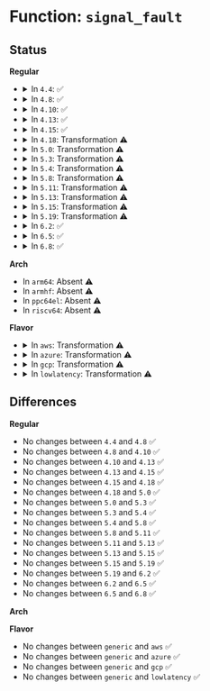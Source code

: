 # Function: <code>signal_fault</code>

## Status
<b>Regular</b>
<ul>
<li>
<details>
<summary>In <code>4.4</code>: ✅</summary>

```c
void signal_fault(struct pt_regs *regs, void *frame, char *where);
```

**Collision:** Unique Global

**Inline:** No

**Transformation:** False

**Instances:**

```
In arch/x86/kernel/signal.c (ffffffff8102ebd0)
Location: arch/x86/kernel/signal.c:743
Inline: False
Direct callers:
  - arch/x86/kernel/signal.c:sys_rt_sigreturn
  - arch/x86/kernel/signal.c:sys32_x32_rt_sigreturn
  - arch/x86/ia32/ia32_signal.c:sys32_sigreturn
  - arch/x86/ia32/ia32_signal.c:sys32_rt_sigreturn
```
**Symbols:**

```
ffffffff8102ebd0-ffffffff8102eca6: signal_fault (STB_GLOBAL)
```
</details>
</li>
<li>
<details>
<summary>In <code>4.8</code>: ✅</summary>

```c
void signal_fault(struct pt_regs *regs, void *frame, char *where);
```

**Collision:** Unique Global

**Inline:** No

**Transformation:** False

**Instances:**

```
In arch/x86/kernel/signal.c (ffffffff8102dc00)
Location: arch/x86/kernel/signal.c:836
Inline: False
Direct callers:
  - arch/x86/kernel/signal.c:sys32_x32_rt_sigreturn
  - arch/x86/kernel/signal.c:sys_rt_sigreturn
  - arch/x86/ia32/ia32_signal.c:sys32_rt_sigreturn
  - arch/x86/ia32/ia32_signal.c:sys32_sigreturn
```
**Symbols:**

```
ffffffff8102dc00-ffffffff8102dcd6: signal_fault (STB_GLOBAL)
```
</details>
</li>
<li>
<details>
<summary>In <code>4.10</code>: ✅</summary>

```c
void signal_fault(struct pt_regs *regs, void *frame, char *where);
```

**Collision:** Unique Global

**Inline:** No

**Transformation:** False

**Instances:**

```
In arch/x86/kernel/signal.c (ffffffff8102da60)
Location: arch/x86/kernel/signal.c:838
Inline: False
Direct callers:
  - arch/x86/kernel/signal.c:sys32_x32_rt_sigreturn
  - arch/x86/kernel/signal.c:sys_rt_sigreturn
  - arch/x86/ia32/ia32_signal.c:sys32_rt_sigreturn
  - arch/x86/ia32/ia32_signal.c:sys32_sigreturn
```
**Symbols:**

```
ffffffff8102da60-ffffffff8102db36: signal_fault (STB_GLOBAL)
```
</details>
</li>
<li>
<details>
<summary>In <code>4.13</code>: ✅</summary>

```c
void signal_fault(struct pt_regs *regs, void *frame, char *where);
```

**Collision:** Unique Global

**Inline:** No

**Transformation:** False

**Instances:**

```
In arch/x86/kernel/signal.c (ffffffff8102bce0)
Location: arch/x86/kernel/signal.c:839
Inline: False
Direct callers:
  - arch/x86/kernel/signal.c:sys32_x32_rt_sigreturn
  - arch/x86/kernel/signal.c:sys_rt_sigreturn
  - arch/x86/ia32/ia32_signal.c:sys32_rt_sigreturn
  - arch/x86/ia32/ia32_signal.c:sys32_sigreturn
```
**Symbols:**

```
ffffffff8102bce0-ffffffff8102bdb4: signal_fault (STB_GLOBAL)
```
</details>
</li>
<li>
<details>
<summary>In <code>4.15</code>: ✅</summary>

```c
void signal_fault(struct pt_regs *regs, void *frame, char *where);
```

**Collision:** Unique Global

**Inline:** No

**Transformation:** False

**Instances:**

```
In arch/x86/kernel/signal.c (ffffffff8102ca00)
Location: arch/x86/kernel/signal.c:840
Inline: False
Direct callers:
  - arch/x86/kernel/signal.c:sys32_x32_rt_sigreturn
  - arch/x86/kernel/signal.c:sys_rt_sigreturn
  - arch/x86/ia32/ia32_signal.c:sys32_rt_sigreturn
  - arch/x86/ia32/ia32_signal.c:sys32_sigreturn
```
**Symbols:**

```
ffffffff8102ca00-ffffffff8102cad4: signal_fault (STB_GLOBAL)
```
</details>
</li>
<li>
<details>
<summary>In <code>4.18</code>: Transformation ⚠️</summary>

```c
void signal_fault(struct pt_regs *regs, void *frame, char *where);
```

**Collision:** Unique Global

**Inline:** No

**Transformation:** True

**Instances:**

```
In arch/x86/kernel/signal.c (0)
Location: arch/x86/kernel/signal.c:847
Inline: False
Direct callers:
  - arch/x86/kernel/signal.c:sys32_x32_rt_sigreturn
  - arch/x86/kernel/signal.c:__x64_sys_rt_sigreturn
  - arch/x86/ia32/ia32_signal.c:sys32_rt_sigreturn
  - arch/x86/ia32/ia32_signal.c:sys32_sigreturn
```
**Symbols:**

```
ffffffff8102dee7-ffffffff8102df5d: signal_fault.cold.15 (STB_LOCAL)
ffffffff8102dcb0-ffffffff8102dd0c: signal_fault (STB_GLOBAL)
```
</details>
</li>
<li>
<details>
<summary>In <code>5.0</code>: Transformation ⚠️</summary>

```c
void signal_fault(struct pt_regs *regs, void *frame, char *where);
```

**Collision:** Unique Global

**Inline:** No

**Transformation:** True

**Instances:**

```
In arch/x86/kernel/signal.c (0)
Location: arch/x86/kernel/signal.c:847
Inline: False
Direct callers:
  - arch/x86/kernel/signal.c:sys32_x32_rt_sigreturn
  - arch/x86/kernel/signal.c:__x64_sys_rt_sigreturn
  - arch/x86/ia32/ia32_signal.c:sys32_rt_sigreturn
  - arch/x86/ia32/ia32_signal.c:sys32_sigreturn
```
**Symbols:**

```
ffffffff8102f127-ffffffff8102f19d: signal_fault.cold.15 (STB_LOCAL)
ffffffff8102eef0-ffffffff8102ef4c: signal_fault (STB_GLOBAL)
```
</details>
</li>
<li>
<details>
<summary>In <code>5.3</code>: Transformation ⚠️</summary>

```c
void signal_fault(struct pt_regs *regs, void *frame, char *where);
```

**Collision:** Unique Global

**Inline:** No

**Transformation:** True

**Instances:**

```
In arch/x86/kernel/signal.c (0)
Location: arch/x86/kernel/signal.c:846
Inline: False
Direct callers:
  - arch/x86/kernel/signal.c:sys32_x32_rt_sigreturn
  - arch/x86/kernel/signal.c:__x64_sys_rt_sigreturn
  - arch/x86/ia32/ia32_signal.c:sys32_rt_sigreturn
  - arch/x86/ia32/ia32_signal.c:sys32_sigreturn
```
**Symbols:**

```
ffffffff81030ef8-ffffffff81030f6c: signal_fault.cold (STB_LOCAL)
ffffffff81030cc0-ffffffff81030d19: signal_fault (STB_GLOBAL)
```
</details>
</li>
<li>
<details>
<summary>In <code>5.4</code>: Transformation ⚠️</summary>

```c
void signal_fault(struct pt_regs *regs, void *frame, char *where);
```

**Collision:** Unique Global

**Inline:** No

**Transformation:** True

**Instances:**

```
In arch/x86/kernel/signal.c (0)
Location: arch/x86/kernel/signal.c:846
Inline: False
Direct callers:
  - arch/x86/kernel/signal.c:sys32_x32_rt_sigreturn
  - arch/x86/kernel/signal.c:__x64_sys_rt_sigreturn
  - arch/x86/ia32/ia32_signal.c:__x32_compat_sys_rt_sigreturn
  - arch/x86/ia32/ia32_signal.c:__ia32_compat_sys_rt_sigreturn
  - arch/x86/ia32/ia32_signal.c:__x32_compat_sys_sigreturn
  - arch/x86/ia32/ia32_signal.c:__ia32_compat_sys_sigreturn
```
**Symbols:**

```
ffffffff810317b8-ffffffff81031827: signal_fault.cold (STB_LOCAL)
ffffffff81031580-ffffffff810315d9: signal_fault (STB_GLOBAL)
```
</details>
</li>
<li>
<details>
<summary>In <code>5.8</code>: Transformation ⚠️</summary>

```c
void signal_fault(struct pt_regs *regs, void *frame, char *where);
```

**Collision:** Unique Global

**Inline:** No

**Transformation:** True

**Instances:**

```
In arch/x86/kernel/signal.c (0)
Location: arch/x86/kernel/signal.c:841
Inline: False
Direct callers:
  - arch/x86/kernel/signal.c:__do_compat_sys_x32_rt_sigreturn
  - arch/x86/kernel/signal.c:__do_sys_rt_sigreturn
  - arch/x86/ia32/ia32_signal.c:__do_compat_sys_rt_sigreturn
  - arch/x86/ia32/ia32_signal.c:__do_compat_sys_sigreturn
```
**Symbols:**

```
ffffffff81034018-ffffffff81034087: signal_fault.cold (STB_LOCAL)
ffffffff81033de0-ffffffff81033e39: signal_fault (STB_GLOBAL)
```
</details>
</li>
<li>
<details>
<summary>In <code>5.11</code>: Transformation ⚠️</summary>

```c
void signal_fault(struct pt_regs *regs, void *frame, char *where);
```

**Collision:** Unique Global

**Inline:** No

**Transformation:** True

**Instances:**

```
In arch/x86/kernel/signal.c (0)
Location: arch/x86/kernel/signal.c:820
Inline: False
Direct callers:
  - arch/x86/kernel/signal.c:__do_compat_sys_x32_rt_sigreturn
  - arch/x86/kernel/signal.c:__do_sys_rt_sigreturn
  - arch/x86/ia32/ia32_signal.c:__do_compat_sys_rt_sigreturn
  - arch/x86/ia32/ia32_signal.c:__do_compat_sys_sigreturn
```
**Symbols:**

```
ffffffff81bd3236-ffffffff81bd32a5: signal_fault.cold (STB_LOCAL)
ffffffff81034850-ffffffff810348a9: signal_fault (STB_GLOBAL)
```
</details>
</li>
<li>
<details>
<summary>In <code>5.13</code>: Transformation ⚠️</summary>

```c
void signal_fault(struct pt_regs *regs, void *frame, char *where);
```

**Collision:** Unique Global

**Inline:** No

**Transformation:** True

**Instances:**

```
In arch/x86/kernel/signal.c (0)
Location: arch/x86/kernel/signal.c:836
Inline: False
Direct callers:
  - arch/x86/kernel/signal.c:__do_compat_sys_x32_rt_sigreturn
  - arch/x86/kernel/signal.c:__do_sys_rt_sigreturn
  - arch/x86/ia32/ia32_signal.c:__do_compat_sys_rt_sigreturn
  - arch/x86/ia32/ia32_signal.c:__do_compat_sys_sigreturn
```
**Symbols:**

```
ffffffff81bc564e-ffffffff81bc56bd: signal_fault.cold (STB_LOCAL)
ffffffff81036310-ffffffff81036369: signal_fault (STB_GLOBAL)
```
</details>
</li>
<li>
<details>
<summary>In <code>5.15</code>: Transformation ⚠️</summary>

```c
void signal_fault(struct pt_regs *regs, void *frame, char *where);
```

**Collision:** Unique Global

**Inline:** No

**Transformation:** True

**Instances:**

```
In arch/x86/kernel/signal.c (0)
Location: arch/x86/kernel/signal.c:896
Inline: False
Direct callers:
  - arch/x86/kernel/signal.c:__do_compat_sys_x32_rt_sigreturn
  - arch/x86/kernel/signal.c:__do_sys_rt_sigreturn
  - arch/x86/ia32/ia32_signal.c:__do_compat_sys_rt_sigreturn
  - arch/x86/ia32/ia32_signal.c:__do_compat_sys_sigreturn
```
**Symbols:**

```
ffffffff81c98265-ffffffff81c982d4: signal_fault.cold (STB_LOCAL)
ffffffff8103b5b0-ffffffff8103b609: signal_fault (STB_GLOBAL)
```
</details>
</li>
<li>
<details>
<summary>In <code>5.19</code>: Transformation ⚠️</summary>

```c
void signal_fault(struct pt_regs *regs, void *frame, char *where);
```

**Collision:** Unique Global

**Inline:** No

**Transformation:** True

**Instances:**

```
In arch/x86/kernel/signal.c (0)
Location: arch/x86/kernel/signal.c:900
Inline: False
Direct callers:
  - arch/x86/kernel/signal.c:__do_sys_rt_sigreturn
  - arch/x86/ia32/ia32_signal.c:__do_compat_sys_rt_sigreturn
  - arch/x86/ia32/ia32_signal.c:__do_compat_sys_sigreturn
```
**Symbols:**

```
ffffffff81e476fc-ffffffff81e4776b: signal_fault.cold (STB_LOCAL)
ffffffff81042370-ffffffff810423dd: signal_fault (STB_GLOBAL)
```
</details>
</li>
<li>
<details>
<summary>In <code>6.2</code>: ✅</summary>

```c
void signal_fault(struct pt_regs *regs, void *frame, char *where);
```

**Collision:** Unique Global

**Inline:** No

**Transformation:** False

**Instances:**

```
In arch/x86/kernel/signal.c (ffffffff8104b6e0)
Location: arch/x86/kernel/signal.c:337
Inline: False
Direct callers:
  - arch/x86/kernel/signal_64.c:__do_sys_rt_sigreturn
  - arch/x86/kernel/signal_32.c:__do_compat_sys_rt_sigreturn
  - arch/x86/kernel/signal_32.c:__do_compat_sys_sigreturn
```
**Symbols:**

```
ffffffff8104b6e0-ffffffff8104b7b6: signal_fault (STB_GLOBAL)
```
</details>
</li>
<li>
<details>
<summary>In <code>6.5</code>: ✅</summary>

```c
void signal_fault(struct pt_regs *regs, void *frame, char *where);
```

**Collision:** Unique Global

**Inline:** No

**Transformation:** False

**Instances:**

```
In arch/x86/kernel/signal.c (ffffffff8104bf70)
Location: arch/x86/kernel/signal.c:339
Inline: False
Direct callers:
  - arch/x86/kernel/signal_64.c:__do_sys_rt_sigreturn
  - arch/x86/kernel/signal_32.c:__do_compat_sys_rt_sigreturn
  - arch/x86/kernel/signal_32.c:__do_compat_sys_sigreturn
```
**Symbols:**

```
ffffffff8104bf70-ffffffff8104c046: signal_fault (STB_GLOBAL)
```
</details>
</li>
<li>
<details>
<summary>In <code>6.8</code>: ✅</summary>

```c
void signal_fault(struct pt_regs *regs, void *frame, char *where);
```

**Collision:** Unique Global

**Inline:** No

**Transformation:** False

**Instances:**

```
In arch/x86/kernel/signal.c (ffffffff810531f0)
Location: arch/x86/kernel/signal.c:341
Inline: False
Direct callers:
  - arch/x86/kernel/signal_64.c:__do_sys_rt_sigreturn
  - arch/x86/kernel/signal_32.c:__do_compat_sys_rt_sigreturn
  - arch/x86/kernel/signal_32.c:__do_compat_sys_sigreturn
```
**Symbols:**

```
ffffffff810531f0-ffffffff810532c6: signal_fault (STB_GLOBAL)
```
</details>
</li>
</ul>
<b>Arch</b>
<ul>
<li>
In <code>arm64</code>: Absent ⚠️
</li>
<li>
In <code>armhf</code>: Absent ⚠️
</li>
<li>
In <code>ppc64el</code>: Absent ⚠️
</li>
<li>
In <code>riscv64</code>: Absent ⚠️
</li>
</ul>
<b>Flavor</b>
<ul>
<li>
<details>
<summary>In <code>aws</code>: Transformation ⚠️</summary>

```c
void signal_fault(struct pt_regs *regs, void *frame, char *where);
```

**Collision:** Unique Global

**Inline:** No

**Transformation:** True

**Instances:**

```
In arch/x86/kernel/signal.c (0)
Location: arch/x86/kernel/signal.c:846
Inline: False
Direct callers:
  - arch/x86/kernel/signal.c:sys32_x32_rt_sigreturn
  - arch/x86/kernel/signal.c:__x64_sys_rt_sigreturn
  - arch/x86/ia32/ia32_signal.c:__x32_compat_sys_rt_sigreturn
  - arch/x86/ia32/ia32_signal.c:__ia32_compat_sys_rt_sigreturn
  - arch/x86/ia32/ia32_signal.c:__x32_compat_sys_sigreturn
  - arch/x86/ia32/ia32_signal.c:__ia32_compat_sys_sigreturn
```
**Symbols:**

```
ffffffff81031918-ffffffff81031987: signal_fault.cold (STB_LOCAL)
ffffffff810316e0-ffffffff81031739: signal_fault (STB_GLOBAL)
```
</details>
</li>
<li>
<details>
<summary>In <code>azure</code>: Transformation ⚠️</summary>

```c
void signal_fault(struct pt_regs *regs, void *frame, char *where);
```

**Collision:** Unique Global

**Inline:** No

**Transformation:** True

**Instances:**

```
In arch/x86/kernel/signal.c (0)
Location: arch/x86/kernel/signal.c:846
Inline: False
Direct callers:
  - arch/x86/kernel/signal.c:sys32_x32_rt_sigreturn
  - arch/x86/kernel/signal.c:__x64_sys_rt_sigreturn
  - arch/x86/ia32/ia32_signal.c:__x32_compat_sys_rt_sigreturn
  - arch/x86/ia32/ia32_signal.c:__ia32_compat_sys_rt_sigreturn
  - arch/x86/ia32/ia32_signal.c:__x32_compat_sys_sigreturn
  - arch/x86/ia32/ia32_signal.c:__ia32_compat_sys_sigreturn
```
**Symbols:**

```
ffffffff810212f8-ffffffff81021367: signal_fault.cold (STB_LOCAL)
ffffffff810210c0-ffffffff81021119: signal_fault (STB_GLOBAL)
```
</details>
</li>
<li>
<details>
<summary>In <code>gcp</code>: Transformation ⚠️</summary>

```c
void signal_fault(struct pt_regs *regs, void *frame, char *where);
```

**Collision:** Unique Global

**Inline:** No

**Transformation:** True

**Instances:**

```
In arch/x86/kernel/signal.c (0)
Location: arch/x86/kernel/signal.c:846
Inline: False
Direct callers:
  - arch/x86/kernel/signal.c:sys32_x32_rt_sigreturn
  - arch/x86/kernel/signal.c:__x64_sys_rt_sigreturn
  - arch/x86/ia32/ia32_signal.c:__x32_compat_sys_rt_sigreturn
  - arch/x86/ia32/ia32_signal.c:__ia32_compat_sys_rt_sigreturn
  - arch/x86/ia32/ia32_signal.c:__x32_compat_sys_sigreturn
  - arch/x86/ia32/ia32_signal.c:__ia32_compat_sys_sigreturn
```
**Symbols:**

```
ffffffff81031778-ffffffff810317e7: signal_fault.cold (STB_LOCAL)
ffffffff81031540-ffffffff81031599: signal_fault (STB_GLOBAL)
```
</details>
</li>
<li>
<details>
<summary>In <code>lowlatency</code>: Transformation ⚠️</summary>

```c
void signal_fault(struct pt_regs *regs, void *frame, char *where);
```

**Collision:** Unique Global

**Inline:** No

**Transformation:** True

**Instances:**

```
In arch/x86/kernel/signal.c (0)
Location: arch/x86/kernel/signal.c:846
Inline: False
Direct callers:
  - arch/x86/kernel/signal.c:sys32_x32_rt_sigreturn
  - arch/x86/kernel/signal.c:__x64_sys_rt_sigreturn
  - arch/x86/ia32/ia32_signal.c:__x32_compat_sys_rt_sigreturn
  - arch/x86/ia32/ia32_signal.c:__ia32_compat_sys_rt_sigreturn
  - arch/x86/ia32/ia32_signal.c:__x32_compat_sys_sigreturn
  - arch/x86/ia32/ia32_signal.c:__ia32_compat_sys_sigreturn
```
**Symbols:**

```
ffffffff81032628-ffffffff81032697: signal_fault.cold (STB_LOCAL)
ffffffff810323f0-ffffffff81032449: signal_fault (STB_GLOBAL)
```
</details>
</li>
</ul>

## Differences
<b>Regular</b>
<ul>
<li>
No changes between <code>4.4</code> and <code>4.8</code> ✅
</li>
<li>
No changes between <code>4.8</code> and <code>4.10</code> ✅
</li>
<li>
No changes between <code>4.10</code> and <code>4.13</code> ✅
</li>
<li>
No changes between <code>4.13</code> and <code>4.15</code> ✅
</li>
<li>
No changes between <code>4.15</code> and <code>4.18</code> ✅
</li>
<li>
No changes between <code>4.18</code> and <code>5.0</code> ✅
</li>
<li>
No changes between <code>5.0</code> and <code>5.3</code> ✅
</li>
<li>
No changes between <code>5.3</code> and <code>5.4</code> ✅
</li>
<li>
No changes between <code>5.4</code> and <code>5.8</code> ✅
</li>
<li>
No changes between <code>5.8</code> and <code>5.11</code> ✅
</li>
<li>
No changes between <code>5.11</code> and <code>5.13</code> ✅
</li>
<li>
No changes between <code>5.13</code> and <code>5.15</code> ✅
</li>
<li>
No changes between <code>5.15</code> and <code>5.19</code> ✅
</li>
<li>
No changes between <code>5.19</code> and <code>6.2</code> ✅
</li>
<li>
No changes between <code>6.2</code> and <code>6.5</code> ✅
</li>
<li>
No changes between <code>6.5</code> and <code>6.8</code> ✅
</li>
</ul>
<b>Arch</b>
<ul>
</ul>
<b>Flavor</b>
<ul>
<li>
No changes between <code>generic</code> and <code>aws</code> ✅
</li>
<li>
No changes between <code>generic</code> and <code>azure</code> ✅
</li>
<li>
No changes between <code>generic</code> and <code>gcp</code> ✅
</li>
<li>
No changes between <code>generic</code> and <code>lowlatency</code> ✅
</li>
</ul>
